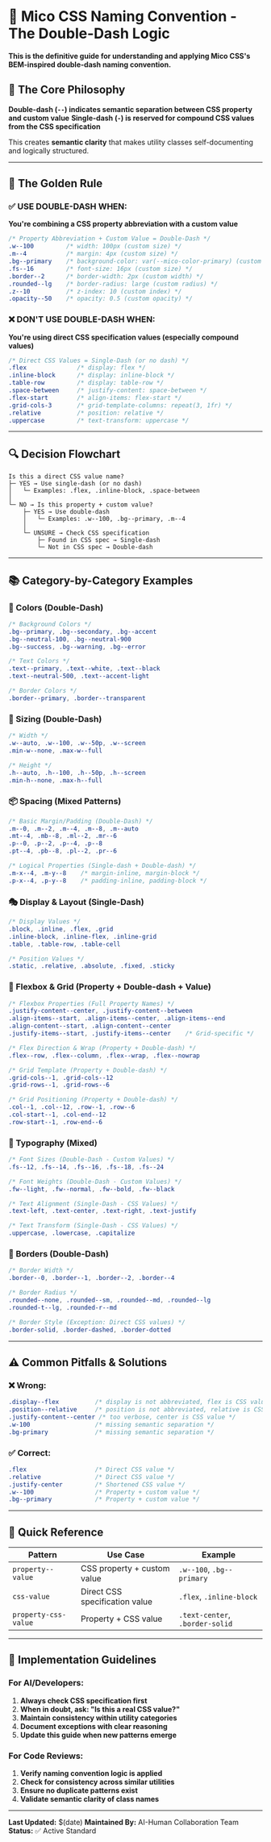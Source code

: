 # 🎯 Mico CSS Naming Convention - The Double-Dash Logic

**This is the definitive guide for understanding and applying Mico CSS's BEM-inspired double-dash naming convention.**

## 🧠 The Core Philosophy

**Double-dash (`--`) indicates semantic separation between CSS property and custom value**
**Single-dash (`-`) is reserved for compound CSS values from the CSS specification**

This creates **semantic clarity** that makes utility classes self-documenting and logically structured.

---

## 📐 The Golden Rule

### **✅ USE DOUBLE-DASH WHEN:**
**You're combining a CSS property abbreviation with a custom value**

```css
/* Property Abbreviation + Custom Value = Double-Dash */
.w--100         /* width: 100px (custom size) */
.m--4           /* margin: 4px (custom size) */
.bg--primary    /* background-color: var(--mico-color-primary) (custom color) */
.fs--16         /* font-size: 16px (custom size) */
.border--2      /* border-width: 2px (custom width) */
.rounded--lg    /* border-radius: large (custom radius) */
.z--10          /* z-index: 10 (custom index) */
.opacity--50    /* opacity: 0.5 (custom opacity) */
```

### **❌ DON'T USE DOUBLE-DASH WHEN:**
**You're using direct CSS specification values (especially compound values)**

```css
/* Direct CSS Values = Single-Dash (or no dash) */
.flex              /* display: flex */
.inline-block      /* display: inline-block */
.table-row         /* display: table-row */
.space-between     /* justify-content: space-between */
.flex-start        /* align-items: flex-start */
.grid-cols-3       /* grid-template-columns: repeat(3, 1fr) */
.relative          /* position: relative */
.uppercase         /* text-transform: uppercase */
```

---

## 🔍 Decision Flowchart

```
Is this a direct CSS value name?
├─ YES → Use single-dash (or no dash)
│   └─ Examples: .flex, .inline-block, .space-between
│
└─ NO → Is this property + custom value?
    ├─ YES → Use double-dash
    │   └─ Examples: .w--100, .bg--primary, .m--4
    │
    └─ UNSURE → Check CSS specification
        ├─ Found in CSS spec → Single-dash
        └─ Not in CSS spec → Double-dash
```

---

## 📚 Category-by-Category Examples

### **🎨 Colors (Double-Dash)**
```css
/* Background Colors */
.bg--primary, .bg--secondary, .bg--accent
.bg--neutral-100, .bg--neutral-900
.bg--success, .bg--warning, .bg--error

/* Text Colors */
.text--primary, .text--white, .text--black
.text--neutral-500, .text--accent-light

/* Border Colors */
.border--primary, .border--transparent
```

### **📏 Sizing (Double-Dash)**
```css
/* Width */
.w--auto, .w--100, .w--50p, .w--screen
.min-w--none, .max-w--full

/* Height */
.h--auto, .h--100, .h--50p, .h--screen
.min-h--none, .max-h--full
```

### **📦 Spacing (Mixed Patterns)**
```css
/* Basic Margin/Padding (Double-Dash) */
.m--0, .m--2, .m--4, .m--8, .m--auto
.mt--4, .mb--8, .ml--2, .mr--6
.p--0, .p--2, .p--4, .p--8
.pt--4, .pb--8, .pl--2, .pr--6

/* Logical Properties (Single-dash + Double-dash) */
.m-x--4, .m-y--8    /* margin-inline, margin-block */
.p-x--4, .p-y--8    /* padding-inline, padding-block */
```

### **🎭 Display & Layout (Single-Dash)**
```css
/* Display Values */
.block, .inline, .flex, .grid
.inline-block, .inline-flex, .inline-grid
.table, .table-row, .table-cell

/* Position Values */
.static, .relative, .absolute, .fixed, .sticky
```

### **🔧 Flexbox & Grid (Property + Double-dash + Value)**
```css
/* Flexbox Properties (Full Property Names) */
.justify-content--center, .justify-content--between
.align-items--start, .align-items--center, .align-items--end
.align-content--start, .align-content--center
.justify-items--start, .justify-items--center    /* Grid-specific */

/* Flex Direction & Wrap (Property + Double-dash) */
.flex--row, .flex--column, .flex--wrap, .flex--nowrap

/* Grid Template (Property + Double-dash) */
.grid-cols--1, .grid-cols--12
.grid-rows--1, .grid-rows--6

/* Grid Positioning (Property + Double-dash) */
.col--1, .col--12, .row--1, .row--6
.col-start--1, .col-end--12
.row-start--1, .row-end--6
```

### **🎨 Typography (Mixed)**
```css
/* Font Sizes (Double-Dash - Custom Values) */
.fs--12, .fs--14, .fs--16, .fs--18, .fs--24

/* Font Weights (Double-Dash - Custom Values) */
.fw--light, .fw--normal, .fw--bold, .fw--black

/* Text Alignment (Single-Dash - CSS Values) */
.text-left, .text-center, .text-right, .text-justify

/* Text Transform (Single-Dash - CSS Values) */
.uppercase, .lowercase, .capitalize
```

### **🎯 Borders (Double-Dash)**
```css
/* Border Width */
.border--0, .border--1, .border--2, .border--4

/* Border Radius */
.rounded--none, .rounded--sm, .rounded--md, .rounded--lg
.rounded-t--lg, .rounded-r--md

/* Border Style (Exception: Direct CSS values) */
.border-solid, .border-dashed, .border-dotted
```

---

## ⚠️ Common Pitfalls & Solutions

### **❌ Wrong:**
```css
.display--flex          /* display is not abbreviated, flex is CSS value */
.position--relative     /* position is not abbreviated, relative is CSS value */
.justify-content--center /* too verbose, center is CSS value */
.w-100                  /* missing semantic separation */
.bg-primary             /* missing semantic separation */
```

### **✅ Correct:**
```css
.flex                   /* Direct CSS value */
.relative               /* Direct CSS value */
.justify-center         /* Shortened CSS value */
.w--100                 /* Property + custom value */
.bg--primary            /* Property + custom value */
```

---

## 🎯 Quick Reference

| **Pattern** | **Use Case** | **Example** |
|-------------|--------------|-------------|
| `property--value` | CSS property + custom value | `.w--100`, `.bg--primary` |
| `css-value` | Direct CSS specification value | `.flex`, `.inline-block` |
| `property-css-value` | Property + CSS value | `.text-center`, `.border-solid` |

---

## 🔧 Implementation Guidelines

### **For AI/Developers:**
1. **Always check CSS specification first**
2. **When in doubt, ask: "Is this a real CSS value?"**
3. **Maintain consistency within utility categories**
4. **Document exceptions with clear reasoning**
5. **Update this guide when new patterns emerge**

### **For Code Reviews:**
1. **Verify naming convention logic is applied**
2. **Check for consistency across similar utilities**
3. **Ensure no duplicate patterns exist**
4. **Validate semantic clarity of class names**

---

**Last Updated:** $(date)
**Maintained By:** AI-Human Collaboration Team
**Status:** ✅ Active Standard
